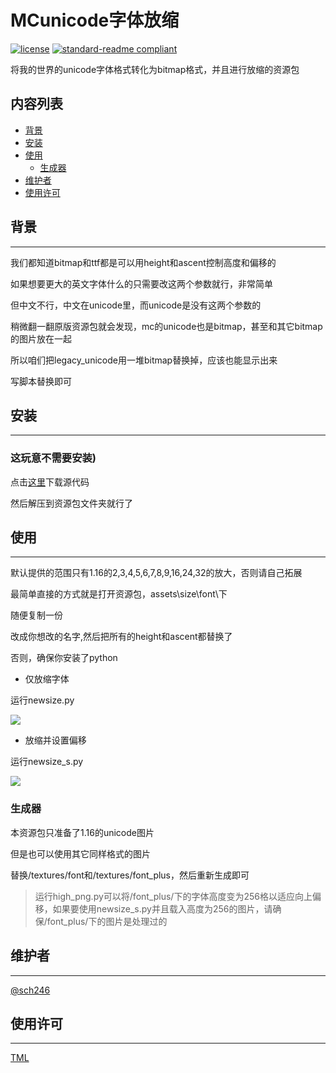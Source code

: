 # MCunicode字体放缩

[![license](https://img.shields.io/github/license/sch246/MCunicode)](LICENSE)
[![standard-readme compliant](https://img.shields.io/badge/readme%20style-standard-brightgreen.svg?style=flat-square)](https://github.com/RichardLitt/standard-readme)

将我的世界的unicode字体格式转化为bitmap格式，并且进行放缩的资源包

## 内容列表

- [背景](#背景)
- [安装](#安装)
- [使用](#使用)
    - [生成器](#生成器)
- [维护者](#维护者)
- [使用许可](#使用许可)

## 背景
---

我们都知道bitmap和ttf都是可以用height和ascent控制高度和偏移的

如果想要更大的英文字体什么的只需要改这两个参数就行，非常简单

但中文不行，中文在unicode里，而unicode是没有这两个参数的

稍微翻一翻原版资源包就会发现，mc的unicode也是bitmap，甚至和其它bitmap的图片放在一起

所以咱们把legacy_unicode用一堆bitmap替换掉，应该也能显示出来

写脚本替换即可

## 安装
---

### 这玩意不需要安装)

点击[这里](https://github.com/sch246/MCunicode/archive/refs/heads/main.zip)下载源代码

然后解压到资源包文件夹就行了

## 使用
---

默认提供的范围只有1.16的2,3,4,5,6,7,8,9,16,24,32的放大，否则请自己拓展

最简单直接的方式就是打开资源包，assets\size\font\下

随便复制一份

改成你想改的名字,然后把所有的height和ascent都替换了

否则，确保你安装了python

- 仅放缩字体

运行newsize.py

![](https://s4.ax1x.com/2021/12/13/oLgVln.png)

- 放缩并设置偏移

运行newsize_s.py

![](https://s4.ax1x.com/2021/12/13/oLgZyq.png)



### 生成器

本资源包只准备了1.16的unicode图片

但是也可以使用其它同样格式的图片

替换/textures/font和/textures/font_plus，然后重新生成即可

>运行high_png.py可以将/font_plus/下的字体高度变为256格以适应向上偏移，如果要使用newsize_s.py并且载入高度为256的图片，请确保/font_plus/下的图片是处理过的

## 维护者
---

[@sch246](https://github.com/sch246)

## 使用许可
---

[TML](LICENSE)
